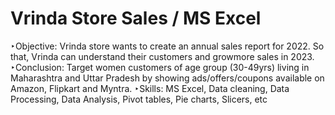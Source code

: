 # Vrinda Store Sales / MS Excel

‣Objective: Vrinda store wants to create an annual sales report for 2022. So that, Vrinda can understand their customers and growmore sales in 2023.
‣Conclusion: Target women customers of age group (30-49yrs) living in Maharashtra and Uttar Pradesh by showing ads/offers/coupons available on Amazon, Flipkart and Myntra.
‣Skills: MS Excel, Data cleaning, Data Processing, Data Analysis, Pivot tables, Pie charts, Slicers, etc
